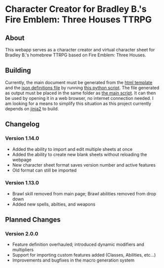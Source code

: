 
# Character Creator for Bradley B.'s Fire Emblem: Three Houses TTRPG

## About

This webapp serves as a character creator and virtual character sheet for Bradley B.'s homebrew TTRPG based on Fire Emblem: Three Houses.

## Building

Currently, the main document must be generated from the [html template](https://github.com/struct-rgb/feth_ttrpg_character_sheet/blob/main/three_houses_template.html) and the [json definitions file](https://github.com/struct-rgb/feth_ttrpg_character_sheet/blob/main/definitions.json) by running [this python script](https://github.com/struct-rgb/feth_ttrpg_character_sheet/blob/main/three_houses.py). The file generated as output must be placed in the same folder as [the main script](https://github.com/struct-rgb/feth_ttrpg_character_sheet/blob/main/src/js/sheet.js). It can then be used by opening it in a web browser, no internet connection needed. I am looking for a means to simplify this situation as this project currently depends on [jinja2](https://jinja2docs.readthedocs.io/en/stable/) to build.

## Changelog

### Version 1.14.0

  * Added the ability to import and edit multiple sheets at once
  * Added the ability to create new blank sheets without reloading the webpage
  * New character sheet format saves version number and active features
  * Old format can still be imported

### Version 1.13.0
  
  * Brawl skill removed from main page; Brawl abilities removed from drop down
  * Added new spells, abilties, and weapons

## Planned Changes

### Version 2.0.0

  * Feature definition overhauled; introduced dynamic modifiers and multipliers
  * Support for importing custom features added (Classes, Abilities, etc...)
  * Improvements and bugfixes in the macro generation system

